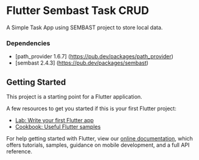 # Flutter Sembast Task CRUD

A Simple Task App using SEMBAST project to store local data.

### Dependencies
- [path_provider 1.6.7] (https://pub.dev/packages/path_provider)
- [sembast 2.4.3] (https://pub.dev/packages/sembast)

## Getting Started

This project is a starting point for a Flutter application.

A few resources to get you started if this is your first Flutter project:

- [Lab: Write your first Flutter app](https://flutter.dev/docs/get-started/codelab)
- [Cookbook: Useful Flutter samples](https://flutter.dev/docs/cookbook)

For help getting started with Flutter, view our
[online documentation](https://flutter.dev/docs), which offers tutorials,
samples, guidance on mobile development, and a full API reference.
